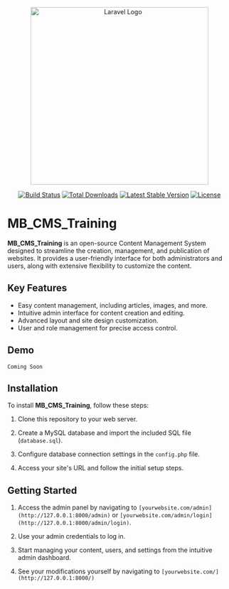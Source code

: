 <p align="center"><a href="https://laravel.com" target="_blank"><img src="https://raw.githubusercontent.com/laravel/art/master/logo-lockup/5%20SVG/2%20CMYK/1%20Full%20Color/laravel-logolockup-cmyk-red.svg" width="400" alt="Laravel Logo"></a></p>

<p align="center">
<a href="https://github.com/laravel/framework/actions"><img src="https://github.com/laravel/framework/workflows/tests/badge.svg" alt="Build Status"></a>
<a href="https://packagist.org/packages/laravel/framework"><img src="https://img.shields.io/packagist/dt/laravel/framework" alt="Total Downloads"></a>
<a href="https://packagist.org/packages/laravel/framework"><img src="https://img.shields.io/packagist/v/laravel/framework" alt="Latest Stable Version"></a>
<a href="https://packagist.org/packages/laravel/framework"><img src="https://img.shields.io/packagist/l/laravel/framework" alt="License"></a>
</p>

# MB_CMS_Training

**MB_CMS_Training** is an open-source Content Management System designed to streamline the creation, management, and publication of websites. It provides a user-friendly interface for both administrators and users, along with extensive flexibility to customize the content.

## Key Features

- Easy content management, including articles, images, and more.
- Intuitive admin interface for content creation and editing.
- Advanced layout and site design customization.
- User and role management for precise access control.

## Demo
    Coming Soon

## Installation

To install **MB_CMS_Training**, follow these steps:

1. Clone this repository to your web server.

2. Create a MySQL database and import the included SQL file (`database.sql`).

3. Configure database connection settings in the `config.php` file.

4. Access your site's URL and follow the initial setup steps.

## Getting Started

1. Access the admin panel by navigating to `[yourwebsite.com/admin](http://127.0.0.1:8000/admin)` or `[yourwebsite.com/admin/login](http://127.0.0.1:8000/admin/login)`.

2. Use your admin credentials to log in.

3. Start managing your content, users, and settings from the intuitive admin dashboard.

4. See your modifications yourself by navigating to `[yourwebsite.com/](http://127.0.0.1:8000/)`

